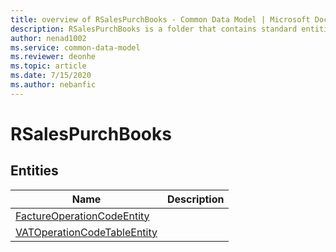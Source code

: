 ```yaml
---
title: overview of RSalesPurchBooks - Common Data Model | Microsoft Docs
description: RSalesPurchBooks is a folder that contains standard entities related to the Common Data Model.
author: nenad1002
ms.service: common-data-model
ms.reviewer: deonhe
ms.topic: article
ms.date: 7/15/2020
ms.author: nebanfic
---
```


# RSalesPurchBooks


## Entities

|Name|Description|
|---|---|
|[FactureOperationCodeEntity](FactureOperationCodeEntity.md)||
|[VATOperationCodeTableEntity](VATOperationCodeTableEntity.md)||
